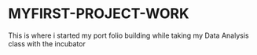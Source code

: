 # MYFIRST-PROJECT-WORK
This is where i started my port folio building while taking my Data Analysis class with the incubator
